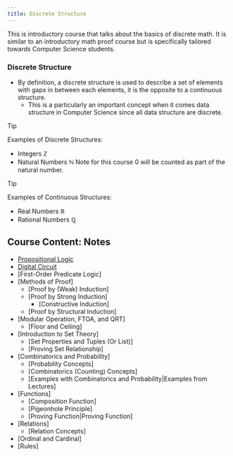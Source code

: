 ```yaml
---
title: Discrete Structure
---
```



This is introductory course that talks about the basics of discrete math.
It is similar to an introductory math proof course but is specifically tailored towards Computer Science students.

### Discrete Structure

- By definition, a discrete structure is used to describe a set of elements with gaps in between each elements, it is the opposite to a continuous structure.
  - This is a particularly an important concept when it comes data structure in Computer Science since all data structure are discrete.
  
> [!TIP]
>
> Examples of Discrete Structures: 
>
> - Integers $\mathbb {Z}$
> - Natural Numbers $\mathbb {N}$ Note for this course 0 will be counted as part of the natural number.

> [!TIP] 
>
> Examples of Continuous Structures: 
>
> - Real Numbers $\mathbb {R}$
> - Rational Numbers $\mathbb {Q}$


## Course Content: Notes

- [Propositional Logic](./content/Propositional-logic.md)
- [Digital Circuit](./content/Digital-Circuit.md)
- [First-Order Predicate Logic]
- [Methods of Proof]
  - [Proof by (Weak) Induction]
  - [Proof by Strong Induction]
    - [Constructive Induction]
  - [Proof by Structural Induction]
- [Modular Operation, FTOA, and QRT]
  - [Floor and Ceiling]
- [Introduction to Set Theory]
  - [Set Properties and Tuples (Or List)]
  - [Proving Set Relationship]
- [Combinatorics and Probability]
  - [Probability Concepts]
  - [Combinatorics (Counting) Concepts]
  - [Examples with Combinatorics and Probability|Examples from Lectures]
- [Functions]
  - [Composition Function]
  - [Pigeonhole Principle]
  - [Proving Function|Proving Function]
- [Relations]
  - [Relation Concepts]
- [Ordinal and Cardinal]
- [Rules]
